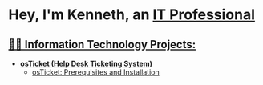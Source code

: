 <h1> Hey, I'm Kenneth, an <a href="https://www.linkedin.com/in/kenneth-stewart-479ba6182/"> IT Professional </h1>
  
  <h2>👨‍💻 Information Technology Projects:</h2>

- <b>osTicket (Help Desk Ticketing System)</b>
  - [osTicket: Prerequisites and Installation](https://github.com/SenseiK954/osticketing-prereqs)
